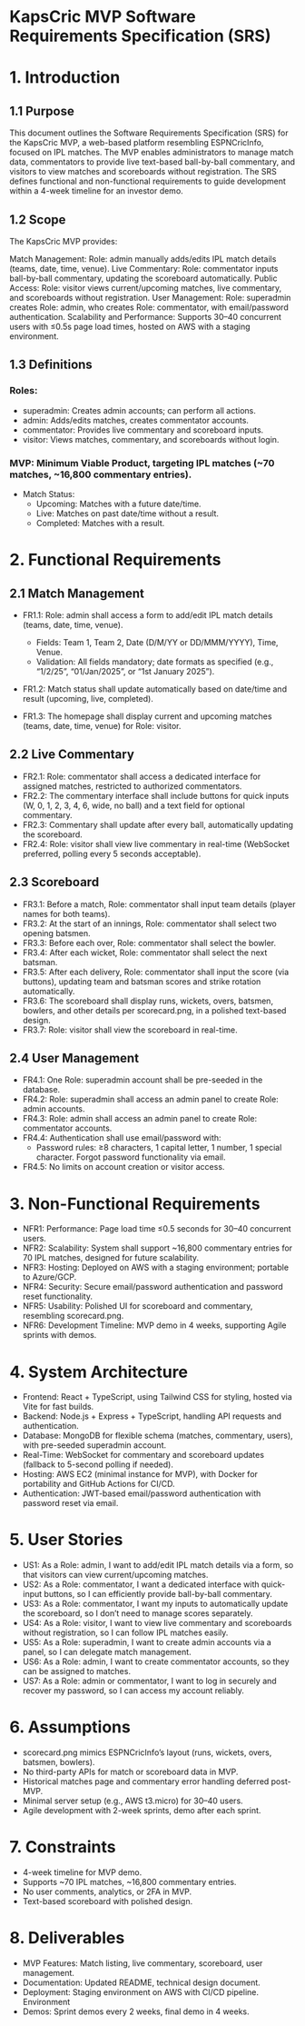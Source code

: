 # KapsCric MVP Software Requirements Specification (SRS)

# 1. Introduction

## 1.1 Purpose
This document outlines the Software Requirements Specification (SRS) for the KapsCric MVP, a web-based platform resembling ESPNCricInfo, focused on IPL matches. The MVP enables administrators to manage match data, commentators to provide live text-based ball-by-ball commentary, and visitors to view matches and scoreboards without registration. The SRS defines functional and non-functional requirements to guide development within a 4-week timeline for an investor demo.

## 1.2 Scope
The KapsCric MVP provides:

Match Management: Role: admin manually adds/edits IPL match details (teams, date, time, venue).
Live Commentary: Role: commentator inputs ball-by-ball commentary, updating the scoreboard automatically.
Public Access: Role: visitor views current/upcoming matches, live commentary, and scoreboards without registration.
User Management: Role: superadmin creates Role: admin, who creates Role: commentator, with email/password authentication.
Scalability and Performance: Supports 30–40 concurrent users with ≤0.5s page load times, hosted on AWS with a staging environment.

## 1.3 Definitions

### Roles:
- superadmin: Creates admin accounts; can perform all actions.
- admin: Adds/edits matches, creates commentator accounts.
- commentator: Provides live commentary and scoreboard inputs.
- visitor: Views matches, commentary, and scoreboards without login.


### MVP: Minimum Viable Product, targeting IPL matches (~70 matches, ~16,800 commentary entries).
- Match Status:
  - Upcoming: Matches with a future date/time.
  - Live: Matches on past date/time without a result.
  - Completed: Matches with a result.

# 2. Functional Requirements

## 2.1 Match Management

- FR1.1: Role: admin shall access a form to add/edit IPL match details (teams, date, time, venue).
  - Fields: Team 1, Team 2, Date (D/M/YY or DD/MMM/YYYY), Time, Venue.
  - Validation: All fields mandatory; date formats as specified (e.g., “1/2/25”, “01/Jan/2025”, or “1st January 2025”).

- FR1.2: Match status shall update automatically based on date/time and result (upcoming, live, completed).
- FR1.3: The homepage shall display current and upcoming matches (teams, date, time, venue) for Role: visitor.

## 2.2 Live Commentary

- FR2.1: Role: commentator shall access a dedicated interface for assigned matches, restricted to authorized commentators.
- FR2.2: The commentary interface shall include buttons for quick inputs (W, 0, 1, 2, 3, 4, 6, wide, no ball) and a text field for optional commentary.
- FR2.3: Commentary shall update after every ball, automatically updating the scoreboard.
- FR2.4: Role: visitor shall view live commentary in real-time (WebSocket preferred, polling every 5 seconds acceptable).

## 2.3 Scoreboard

- FR3.1: Before a match, Role: commentator shall input team details (player names for both teams).
- FR3.2: At the start of an innings, Role: commentator shall select two opening batsmen.
- FR3.3: Before each over, Role: commentator shall select the bowler.
- FR3.4: After each wicket, Role: commentator shall select the next batsman.
- FR3.5: After each delivery, Role: commentator shall input the score (via buttons), updating team and batsman scores and strike rotation automatically.
- FR3.6: The scoreboard shall display runs, wickets, overs, batsmen, bowlers, and other details per scorecard.png, in a polished text-based design.
- FR3.7: Role: visitor shall view the scoreboard in real-time.

## 2.4 User Management

- FR4.1: One Role: superadmin account shall be pre-seeded in the database.
- FR4.2: Role: superadmin shall access an admin panel to create Role: admin accounts.
- FR4.3: Role: admin shall access an admin panel to create Role: commentator accounts.
- FR4.4: Authentication shall use email/password with:
  - Password rules: ≥8 characters, 1 capital letter, 1 number, 1 special character.
Forgot password functionality via email.
- FR4.5: No limits on account creation or visitor access.

# 3. Non-Functional Requirements

- NFR1: Performance: Page load time ≤0.5 seconds for 30–40 concurrent users.
- NFR2: Scalability: System shall support ~16,800 commentary entries for 70 IPL matches, designed for future scalability.
- NFR3: Hosting: Deployed on AWS with a staging environment; portable to Azure/GCP.
- NFR4: Security: Secure email/password authentication and password reset functionality.
- NFR5: Usability: Polished UI for scoreboard and commentary, resembling scorecard.png.
- NFR6: Development Timeline: MVP demo in 4 weeks, supporting Agile sprints with demos.

# 4. System Architecture

- Frontend: React + TypeScript, using Tailwind CSS for styling, hosted via Vite for fast builds.
- Backend: Node.js + Express + TypeScript, handling API requests and authentication.
- Database: MongoDB for flexible schema (matches, commentary, users), with pre-seeded superadmin account.
- Real-Time: WebSocket for commentary and scoreboard updates (fallback to 5-second polling if needed).
- Hosting: AWS EC2 (minimal instance for MVP), with Docker for portability and GitHub Actions for CI/CD.
- Authentication: JWT-based email/password authentication with password reset via email.

# 5. User Stories

- US1: As a Role: admin, I want to add/edit IPL match details via a form, so that visitors can view current/upcoming matches.
- US2: As a Role: commentator, I want a dedicated interface with quick-input buttons, so I can efficiently provide ball-by-ball commentary.
- US3: As a Role: commentator, I want my inputs to automatically update the scoreboard, so I don’t need to manage scores separately.
- US4: As a Role: visitor, I want to view live commentary and scoreboards without registration, so I can follow IPL matches easily.
- US5: As a Role: superadmin, I want to create admin accounts via a panel, so I can delegate match management.
- US6: As a Role: admin, I want to create commentator accounts, so they can be assigned to matches.
- US7: As a Role: admin or commentator, I want to log in securely and recover my password, so I can access my account reliably.

# 6. Assumptions

- scorecard.png mimics ESPNCricInfo’s layout (runs, wickets, overs, batsmen, bowlers).
- No third-party APIs for match or scoreboard data in MVP.
- Historical matches page and commentary error handling deferred post-MVP.
- Minimal server setup (e.g., AWS t3.micro) for 30–40 users.
- Agile development with 2-week sprints, demo after each sprint.

# 7. Constraints

- 4-week timeline for MVP demo.
- Supports ~70 IPL matches, ~16,800 commentary entries.
- No user comments, analytics, or 2FA in MVP.
- Text-based scoreboard with polished design.

# 8. Deliverables

- MVP Features: Match listing, live commentary, scoreboard, user management.
- Documentation: Updated README, technical design document.
- Deployment: Staging environment on AWS with CI/CD pipeline. Environment 
- Demos: Sprint demos every 2 weeks, final demo in 4 weeks.
